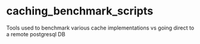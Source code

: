 caching_benchmark_scripts
=========================

Tools used to benchmark various cache implementations vs going direct to a remote postgresql DB

